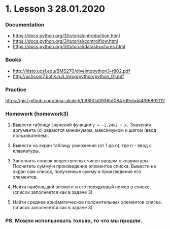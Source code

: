 # 1. Lesson 3 28.01.2020
### Documentation
- https://docs.python.org/3/tutorial/introduction.html
- https://docs.python.org/3/tutorial/controlflow.html
- https://docs.python.org/3/tutorial/datastructures.html
### Books
- http://histo.ucsf.edu/BMS270/diveintopython3-r802.pdf
- http://uchcom7.botik.ru/L/prog/python/python_01.pdf

### Practice
https://gist.github.com/tima-akulich/b9800a0936bf0847d9cbdd4f96892f12

### Homework (homework3)

1. Вывести таблицу значений функции ```y = -1.24x2 + x.```
Значения аргумента (x) задаются минимумом, максимумом и шагом (ввод пользователем).

2. Вывести на экран таблицу умножения (от 1 до n), где n - ввод с клавиатуры.

3. Заполнить список вещественных чисел вводом с клавиатуры. 
Посчитать сумму и произведение элементов списка. 
Вывести на экран сам список, полученные сумму и произведение его элементов.

4. Найти наибольший элемент и его порядковый номер в списке. (список заполняется как в задаче 3)

5. Найти среднее арифметическое положительных элементов списка. (список заполняется как в задаче 3)

### PS. Можно использовать только, то что мы прошли.

